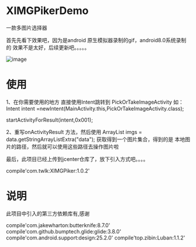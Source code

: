 # XIMGPikerDemo
一款多图片选择器



首先先看下效果吧，因为是android 原生模拟器录制的gif，android8.0系统录制的  效果不是太好，后续更新吧。。。。。

![image](http://upload-images.jianshu.io/upload_images/2440575-0b6268219f323741.gif?imageMogr2/auto-orient/strip)

# 使用 

1、在你需要使用的地方  直接使用Intent跳转到 PickOrTakeImageActivity   如：
Intent intent =newIntent(MainActivity.this,PickOrTakeImageActivity.class);

startActivityForResult(intent,0x001);


2、重写onActivityResult  方法，然后使用
ArrayList imgs = data.getStringArrayListExtra("data");
获取得到一个图片集合，得到的是  本地图片的路径，然后就可以使用这些路径去操作图片啦



最后，此项目已经上传到jcenter仓库了，放下引入方式吧。。。。

compile'com.twlk:XIMGPiker:1.0.2'


# 说明
此项目中引入的第三方依赖库有,感谢

compile'com.jakewharton:butterknife:8.7.0'
compile'com.github.bumptech.glide:glide:3.8.0'
compile'com.android.support:design:25.2.0'
compile'top.zibin:Luban:1.1.2'


